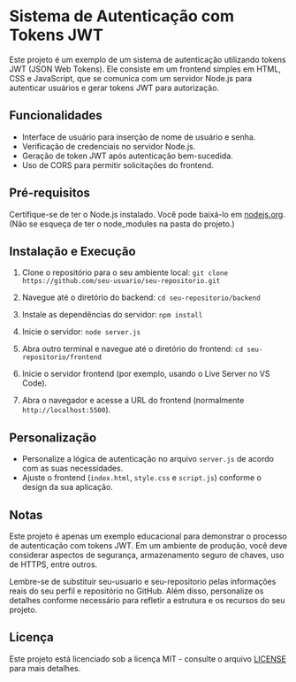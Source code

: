 # Sistema de Autenticação com Tokens JWT

Este projeto é um exemplo de um sistema de autenticação utilizando tokens JWT (JSON Web Tokens). Ele consiste em um frontend simples em HTML, CSS e JavaScript, que se comunica com um servidor Node.js para autenticar usuários e gerar tokens JWT para autorização.

## Funcionalidades

- Interface de usuário para inserção de nome de usuário e senha.
- Verificação de credenciais no servidor Node.js.
- Geração de token JWT após autenticação bem-sucedida.
- Uso de CORS para permitir solicitações do frontend.

## Pré-requisitos

Certifique-se de ter o Node.js instalado. Você pode baixá-lo em [nodejs.org](https://nodejs.org/).
(Não se esqueça de ter o node_modules na pasta do projeto.)

## Instalação e Execução

1. Clone o repositório para o seu ambiente local: `git clone https://github.com/seu-usuario/seu-repositorio.git`

2. Navegue até o diretório do backend: `cd seu-repositorio/backend`

3. Instale as dependências do servidor: `npm install`

4. Inicie o servidor: `node server.js`

5. Abra outro terminal e navegue até o diretório do frontend: `cd seu-repositorio/frontend`


6. Inicie o servidor frontend (por exemplo, usando o Live Server no VS Code).

7. Abra o navegador e acesse a URL do frontend (normalmente `http://localhost:5500`).

## Personalização

- Personalize a lógica de autenticação no arquivo `server.js` de acordo com as suas necessidades.
- Ajuste o frontend (`index.html`, `style.css` e `script.js`) conforme o design da sua aplicação.

## Notas

Este projeto é apenas um exemplo educacional para demonstrar o processo de autenticação com tokens JWT. Em um ambiente de produção, você deve considerar aspectos de segurança, armazenamento seguro de chaves, uso de HTTPS, entre outros.

Lembre-se de substituir seu-usuario e seu-repositorio pelas informações reais do seu perfil e repositório no GitHub. Além disso, personalize os detalhes conforme necessário para refletir a estrutura e os recursos do seu projeto.

## Licença

Este projeto está licenciado sob a licença MIT - consulte o arquivo [LICENSE](LICENSE) para mais detalhes.



